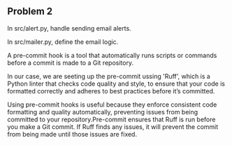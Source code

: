 ## Problem 2

In src/alert.py, handle sending email alerts.

In src/mailer.py, define the email logic.


A pre-commit hook is a tool that automatically runs scripts or commands before a commit is made to a Git repository. 

In our case, we are seeting up the pre-commit ussing 'Ruff', which is a Python linter that checks code quality and style, to ensure that your code is formatted correctly and adheres to best practices before it’s committed.

Using pre-commit hooks is useful because they enforce consistent code formatting and quality automatically, preventing issues from being committed to your repository.Pre-commit ensures that Ruff is run before you make a Git commit. If Ruff finds any issues, it will prevent the commit from being made until those issues are fixed.
